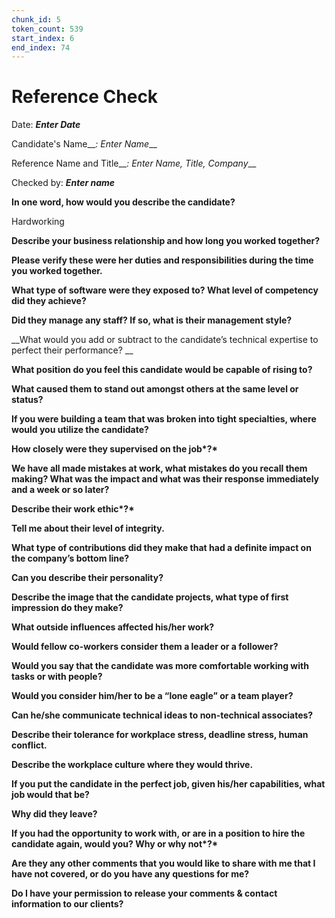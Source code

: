 ```yaml
---
chunk_id: 5
token_count: 539
start_index: 6
end_index: 74
---
```


# Reference Check

Date: __*Enter Date*__

Candidate's Name__*:  Enter Name*__

Reference Name and Title__*:  Enter Name, Title, Company*__

Checked by: __*Enter name*__

__In one word, how would you describe the candidate?__

Hardworking

__Describe your business relationship and how long you worked together?__

__Please verify these were her duties and responsibilities during the time  you worked together\.__

__What type of software were they exposed to?  What level of competency did they achieve?__

__Did they manage any staff?  If so, what is their management style?__

__What would you add or subtract to the candidate’s technical expertise to perfect their performance? __

__What position do you feel this candidate would be capable of rising to?__

__What caused them to stand out amongst others at the same level or status?__

__If you were building a team that was broken into tight specialties, where would you utilize the candidate?__

__How closely were they supervised on the job*?*__

__We have all made mistakes at work, what mistakes do you recall them making? What was the impact and what was their response immediately and a week or so later?__

__Describe their work ethic*?*__

__Tell me about their level of integrity\.__

__What type of contributions did they make that had a definite impact on the company’s bottom line?__

__Can you describe their personality?__

__Describe the image that the candidate projects, what type of first impression do they make?__

__What outside influences affected his/her work?__

__Would fellow co\-workers consider them a leader or a follower?__

__Would you say that the candidate was more comfortable working with tasks or with people?__

__Would you consider him/her to be a “lone eagle” or a team player?__

__Can he/she communicate technical ideas to non\-technical associates?__

__Describe their tolerance for workplace stress, deadline stress, human conflict\.__

__Describe the workplace culture where they would thrive\.__

__If you put the candidate in the perfect job, given his/her capabilities, what job would that be?__

__Why did they leave?__

__If you had the opportunity to work with, or are in a position to hire the candidate again, would you?  Why or why not*?*__

__Are they any other comments that you would like to share with me that I have not covered, or do you have any questions for me?__

__Do I have your permission to release your comments & contact information to our clients?__

